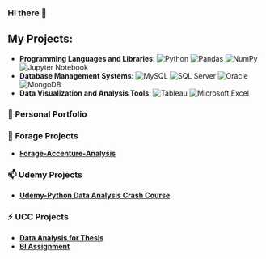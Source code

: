 ### Hi there 👋

<!--
**moqiqiqi/moqiqiqi** is a ✨ _special_ ✨ repository because its `README.md` (this file) appears on your GitHub profile.
-->
## My Projects:
- **Programming Languages and Libraries**: ![Python](https://img.shields.io/badge/Python-3776AB?style=flat&logo=python&logoColor=white) ![Pandas](https://img.shields.io/badge/Pandas-150458?style=flat&logo=pandas&logoColor=white) ![NumPy](https://img.shields.io/badge/NumPy-013243?style=flat&logo=numpy&logoColor=white) ![Jupyter Notebook](https://img.shields.io/badge/Jupyter-F37626?style=flat&logo=jupyter&logoColor=white)  
- **Database Management Systems**: ![MySQL](https://img.shields.io/badge/MySQL-4479A1?style=flat&logo=mysql&logoColor=white) ![SQL Server](https://img.shields.io/badge/SQL_Server-CC2927?style=flat&logo=microsoft-sql-server&logoColor=white) ![Oracle](https://img.shields.io/badge/Oracle-F80000?style=flat&logo=oracle&logoColor=white) ![MongoDB](https://img.shields.io/badge/MongoDB-47A248?style=flat&logo=mongodb&logoColor=white)
- **Data Visualization and Analysis Tools**: ![Tableau](https://img.shields.io/badge/Tableau-E97627?style=flat&logo=tableau&logoColor=white) ![Microsoft Excel](https://img.shields.io/badge/Microsoft_Excel-217346?style=flat&logo=microsoft-excel&logoColor=white)




### 🔭 Personal Portfolio

### 🌱 Forage Projects 
* **[Forage-Accenture-Analysis](https://github.com/moqiqiqi/Python-Data-Analysis/tree/main/Forage)** 

### 📫 Udemy Projects
* **[Udemy-Python Data Analysis Crash Course](https://github.com/moqiqiqi/Python-Data-Analysis/tree/main/Udemy_Course_Practice_Projects)** 

### ⚡ UCC Projects
* **[Data Analysis for Thesis](https://github.com/moqiqiqi/Python-Data-Analysis/tree/main/UCC%20Projects)** 
* **[BI Assignment](https://github.com/moqiqiqi/Python-Data-Analysis/tree/main/UCC%20Projects)** 


